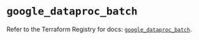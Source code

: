 # `google_dataproc_batch`

Refer to the Terraform Registry for docs: [`google_dataproc_batch`](https://registry.terraform.io/providers/hashicorp/google/6.16.0/docs/resources/dataproc_batch).
